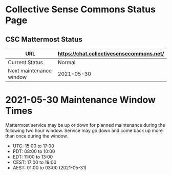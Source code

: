 # Collective Sense Commons Status Page

## CSC Mattermost Status

| URL                     | https://chat.collectivesensecommons.net/ |
| ----------------------- | ---------------------------------------- |
| Current Status          | Normal                                   |
| Next maintenance window | 2021-05-30                               |



# 2021-05-30 Maintenance Window Times

Mattermost service may be up or down for planned maintenance during the following two hour window.  Service may go down and come back up more than once during the window.

  - UTC: 15:00 to 17:00
  - PDT: 08:00 to 10:00
  - EDT: 11:00 to 13:00
  - CEST: 17:00 to 19:00
  - AEST: 01:00 to 03:00 (2021-05-31)

